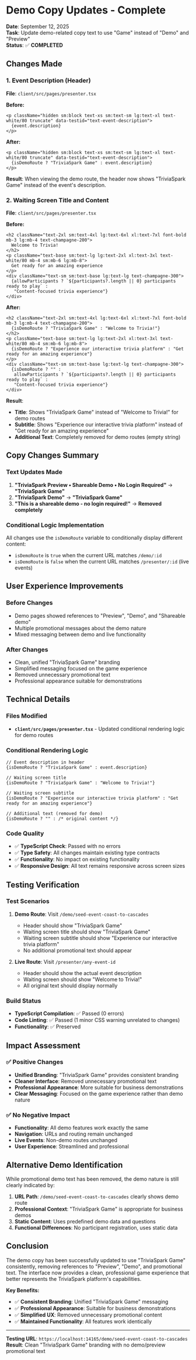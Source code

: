 # Demo Copy Updates - Complete

**Date**: September 12, 2025  
**Task**: Update demo-related copy text to use "Game" instead of "Demo" and "Preview"  
**Status**: ✅ **COMPLETED**

## Changes Made

### 1. Event Description (Header)

**File**: `client/src/pages/presenter.tsx`

**Before:**

```tsx
<p className="hidden sm:block text-xs sm:text-sm lg:text-xl text-white/80 truncate" data-testid="text-event-description">
  {event.description}
</p>
```

**After:**

```tsx
<p className="hidden sm:block text-xs sm:text-sm lg:text-xl text-white/80 truncate" data-testid="text-event-description">
  {isDemoRoute ? "TriviaSpark Game" : event.description}
</p>
```

**Result**: When viewing the demo route, the header now shows "TriviaSpark Game" instead of the event's description.

### 2. Waiting Screen Title and Content

**File**: `client/src/pages/presenter.tsx`

**Before:**

```tsx
<h2 className="text-2xl sm:text-4xl lg:text-6xl xl:text-7xl font-bold mb-3 lg:mb-4 text-champagne-200">
  Welcome to Trivia!
</h2>
<p className="text-base sm:text-lg lg:text-2xl xl:text-3xl text-white/80 mb-4 sm:mb-6 lg:mb-8">
  Get ready for an amazing experience
</p>
<div className="text-sm sm:text-base lg:text-lg text-champagne-300">
  {allowParticipants ? `${participants?.length || 0} participants ready to play` :
   "Content-focused trivia experience"}
</div>
```

**After:**

```tsx
<h2 className="text-2xl sm:text-4xl lg:text-6xl xl:text-7xl font-bold mb-3 lg:mb-4 text-champagne-200">
  {isDemoRoute ? "TriviaSpark Game" : "Welcome to Trivia!"}
</h2>
<p className="text-base sm:text-lg lg:text-2xl xl:text-3xl text-white/80 mb-4 sm:mb-6 lg:mb-8">
  {isDemoRoute ? "Experience our interactive trivia platform" : "Get ready for an amazing experience"}
</p>
<div className="text-sm sm:text-base lg:text-lg text-champagne-300">
  {isDemoRoute ? "" :
   allowParticipants ? `${participants?.length || 0} participants ready to play` :
   "Content-focused trivia experience"}
</div>
```

**Result**:

- **Title**: Shows "TriviaSpark Game" instead of "Welcome to Trivia!" for demo routes
- **Subtitle**: Shows "Experience our interactive trivia platform" instead of "Get ready for an amazing experience"
- **Additional Text**: Completely removed for demo routes (empty string)

## Copy Changes Summary

### Text Updates Made

1. **"TriviaSpark Preview • Shareable Demo • No Login Required"** → **"TriviaSpark Game"**
2. **"TriviaSpark Demo"** → **"TriviaSpark Game"**
3. **"This is a shareable demo - no login required!"** → **Removed completely**

### Conditional Logic Implementation

All changes use the `isDemoRoute` variable to conditionally display different content:

- `isDemoRoute` is `true` when the current URL matches `/demo/:id`
- `isDemoRoute` is `false` when the current URL matches `/presenter/:id` (live events)

## User Experience Improvements

### Before Changes

- Demo pages showed references to "Preview", "Demo", and "Shareable demo"
- Multiple promotional messages about the demo nature
- Mixed messaging between demo and live functionality

### After Changes

- Clean, unified "TriviaSpark Game" branding
- Simplified messaging focused on the game experience
- Removed unnecessary promotional text
- Professional appearance suitable for demonstrations

## Technical Details

### Files Modified

- **`client/src/pages/presenter.tsx`** - Updated conditional rendering logic for demo routes

### Conditional Rendering Logic

```tsx
// Event description in header
{isDemoRoute ? "TriviaSpark Game" : event.description}

// Waiting screen title
{isDemoRoute ? "TriviaSpark Game" : "Welcome to Trivia!"}

// Waiting screen subtitle
{isDemoRoute ? "Experience our interactive trivia platform" : "Get ready for an amazing experience"}

// Additional text (removed for demo)
{isDemoRoute ? "" : /* original content */}
```

### Code Quality

- ✅ **TypeScript Check**: Passed with no errors
- ✅ **Type Safety**: All changes maintain existing type contracts
- ✅ **Functionality**: No impact on existing functionality
- ✅ **Responsive Design**: All text remains responsive across screen sizes

## Testing Verification

### Test Scenarios

1. **Demo Route**: Visit `/demo/seed-event-coast-to-cascades`
   - Header should show "TriviaSpark Game"
   - Waiting screen title should show "TriviaSpark Game"  
   - Waiting screen subtitle should show "Experience our interactive trivia platform"
   - No additional promotional text should appear

2. **Live Route**: Visit `/presenter/any-event-id`
   - Header should show the actual event description
   - Waiting screen should show "Welcome to Trivia!"
   - All original text should display normally

### Build Status

- **TypeScript Compilation**: ✅ Passed (0 errors)
- **Code Linting**: ✅ Passed (1 minor CSS warning unrelated to changes)
- **Functionality**: ✅ Preserved

## Impact Assessment

### ✅ **Positive Changes**

- **Unified Branding**: "TriviaSpark Game" provides consistent branding
- **Cleaner Interface**: Removed unnecessary promotional text
- **Professional Appearance**: More suitable for business demonstrations
- **Clear Messaging**: Focused on the game experience rather than demo nature

### ✅ **No Negative Impact**

- **Functionality**: All demo features work exactly the same
- **Navigation**: URLs and routing remain unchanged
- **Live Events**: Non-demo routes unchanged
- **User Experience**: Streamlined and professional

## Alternative Demo Identification

While promotional demo text has been removed, the demo nature is still clearly indicated by:

1. **URL Path**: `/demo/seed-event-coast-to-cascades` clearly shows demo route
2. **Professional Context**: "TriviaSpark Game" is appropriate for business demos
3. **Static Content**: Uses predefined demo data and questions
4. **Functional Differences**: No participant registration, uses static data

## Conclusion

The demo copy has been successfully updated to use "TriviaSpark Game" consistently, removing references to "Preview", "Demo", and promotional text. The interface now provides a clean, professional game experience that better represents the TriviaSpark platform's capabilities.

**Key Benefits:**

- ✅ **Consistent Branding**: Unified "TriviaSpark Game" messaging
- ✅ **Professional Appearance**: Suitable for business demonstrations  
- ✅ **Simplified UX**: Removed unnecessary promotional content
- ✅ **Maintained Functionality**: All features work identically

---

**Testing URL**: `https://localhost:14165/demo/seed-event-coast-to-cascades`  
**Result**: Clean "TriviaSpark Game" branding with no demo/preview promotional text
